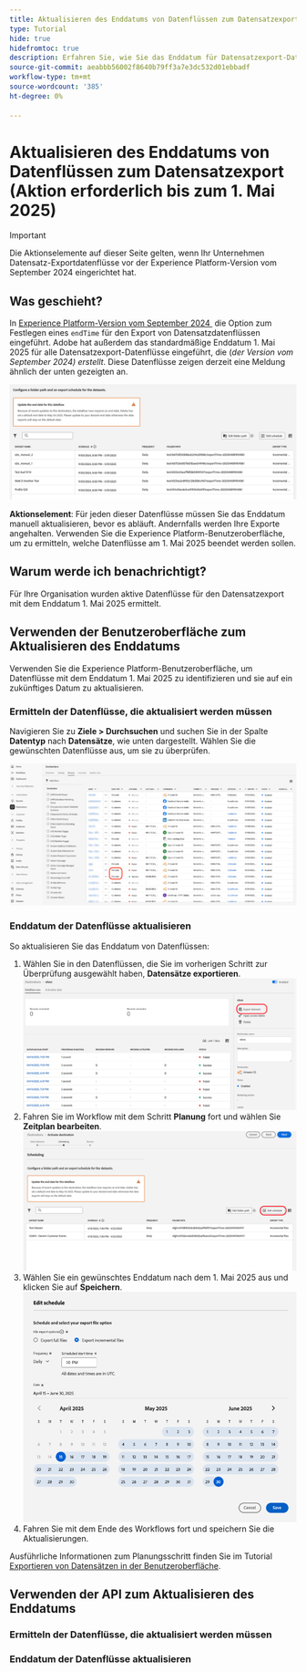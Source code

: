 ```yaml
---
title: Aktualisieren des Enddatums von Datenflüssen zum Datensatzexport (Aktion erforderlich bis zum 1. Mai 2025)
type: Tutorial
hide: true
hidefromtoc: true
description: Erfahren Sie, wie Sie das Enddatum für Datensatzexport-Datenflüsse mit dem aktuellen Enddatum 1. Mai 2025 aktualisieren.
source-git-commit: aeabbb56002f8640b79ff3a7e3dc532d01ebbadf
workflow-type: tm+mt
source-wordcount: '385'
ht-degree: 0%

---
```



# Aktualisieren des Enddatums von Datenflüssen zum Datensatzexport (Aktion erforderlich bis zum 1. Mai 2025)

>[!IMPORTANT]
>
>Die Aktionselemente auf dieser Seite gelten, wenn Ihr Unternehmen Datensatz-Exportdatenflüsse vor der Experience Platform-Version vom September 2024 eingerichtet hat.

## Was geschieht?

In [&#x200B; Experience Platform-Version vom September 2024 &#x200B;](/help/release-notes/latest/latest.md#destinations) die Option zum Festlegen eines `endTime` für den Export von Datensatzdatenflüssen eingeführt. Adobe hat außerdem das standardmäßige Enddatum 1. Mai 2025 für alle Datensatzexport-Datenflüsse eingeführt, die (*der Version vom September 2024) erstellt*. Diese Datenflüsse zeigen derzeit eine Meldung ähnlich der unten gezeigten an.

![Benutzeroberflächenbenachrichtigung über die Notwendigkeit, das Enddatum des Datensatzexport-Datenflusses zu aktualisieren.](/help/destinations/assets/ui/export-datasets/update-end-date.png)

**Aktionselement**: Für jeden dieser Datenflüsse müssen Sie das Enddatum manuell aktualisieren, bevor es abläuft. Andernfalls werden Ihre Exporte angehalten. Verwenden Sie die Experience Platform-Benutzeroberfläche, um zu ermitteln, welche Datenflüsse am 1. Mai 2025 beendet werden sollen.

## Warum werde ich benachrichtigt?

Für Ihre Organisation wurden aktive Datenflüsse für den Datensatzexport mit dem Enddatum 1. Mai 2025 ermittelt.

## Verwenden der Benutzeroberfläche zum Aktualisieren des Enddatums

Verwenden Sie die Experience Platform-Benutzeroberfläche, um Datenflüsse mit dem Enddatum 1. Mai 2025 zu identifizieren und sie auf ein zukünftiges Datum zu aktualisieren.

### Ermitteln der Datenflüsse, die aktualisiert werden müssen

Navigieren Sie zu **Ziele > Durchsuchen** und suchen Sie in der Spalte **Datentyp** nach **Datensätze**, wie unten dargestellt. Wählen Sie die gewünschten Datenflüsse aus, um sie zu überprüfen.

![Datenflüsse für den Datensatzexport, die auf der Registerkarte Durchsuchen hervorgehoben sind.](/help/destinations/assets/ui/export-datasets/view-dataset-dataflows.png)

### Enddatum der Datenflüsse aktualisieren

So aktualisieren Sie das Enddatum von Datenflüssen:

1. Wählen Sie in den Datenflüssen, die Sie im vorherigen Schritt zur Überprüfung ausgewählt haben, **Datensätze exportieren**.
   ![Das Steuerelement zum Exportieren von Datensätzen ist auf der Registerkarte „Durchsuchen“ hervorgehoben.](/help/destinations/assets/ui/export-datasets/export-datasets-control-highlighted.png)
2. Fahren Sie im Workflow mit dem Schritt **Planung** fort und wählen Sie **Zeitplan bearbeiten**.
   ![Steuerung „Zeitplan bearbeiten“ im Schritt „Planung“ hervorgehoben.](/help/destinations/assets/ui/export-datasets/edit-schedule-control-highlighted.png)
3. Wählen Sie ein gewünschtes Enddatum nach dem 1. Mai 2025 aus und klicken Sie auf **Speichern**.
   ![Im Planungsschritt hervorgehobenes Steuerelement „Enddatum auswählen“](/help/destinations/assets/ui/export-datasets/select-end-date.png)
4. Fahren Sie mit dem Ende des Workflows fort und speichern Sie die Aktualisierungen.

Ausführliche Informationen zum Planungsschritt finden Sie im Tutorial [Exportieren von Datensätzen in der Benutzeroberfläche](/help/destinations/api/export-datasets.md#scheduling).

## Verwenden der API zum Aktualisieren des Enddatums

### Ermitteln der Datenflüsse, die aktualisiert werden müssen

### Enddatum der Datenflüsse aktualisieren
